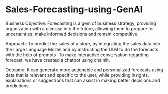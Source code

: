 # Sales-Forecasting-using-GenAI
Business Objective: Forecasting is a gem of business strategy, providing organization with a glimpse into the future,  allowing them to prepare for uncertainties, make informed decisions and remain competitive. 

Approach: To predict the sales of a store, by integrating the sales data into the Large Language Model and by 
instructing the LLM to do the forecasts with the help of prompts. To make interactive conversation regarding forecast, 
we have created a chatbot using chainlit.

Outcome: It can generate more actionable and personalized forecasts using data that is relevant and specific to the 
user, while providing insights, explanations or suggestions that can assist in making better decisions and predictions.
